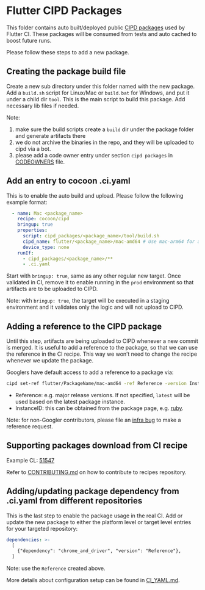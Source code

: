 # Flutter CIPD Packages

This folder contains auto built/deployed public [CIPD packages](https://chrome-infra-packages.appspot.com/p/flutter)
used by Flutter CI. These packages will be consumed from tests and auto cached to boost future runs.

Please follow these steps to add a new package.

## Creating the package build file

Create a new sub directory under this folder named with the new package. Add a `build.sh` script for Linux/Mac or
`build.bat` for Windows, and put it under a child dir `tool`. This is the main script to build this package. Add
necessary lib files if needed.

Note:

1) make sure the build scripts create a `build` dir under the package folder and generate artifacts there
2) we do not archive the binaries in the repo, and they will be uploaded to cipd via a bot.
3) please add a code owner entry under section `cipd packages` in [CODEOWNERS](https://github.com/flutter/cocoon/blob/main/CODEOWNERS) file.

## Add an entry to cocoon .ci.yaml

This is to enable the auto build and upload. Please follow the following example format:
```yaml
  - name: Mac <package_name>
    recipe: cocoon/cipd
    bringup: true
    properties:
      script: cipd_packages/<package_name>/tool/build.sh
      cipd_name: flutter/<package_name>/mac-amd64 # Use mac-arm64 for arm64 version.
      device_type: none
    runIf:
      - cipd_packages/<package_name>/**
      - .ci.yaml
```

Start with `bringup: true`, same as any other regular new target. Once validated in CI, remove it to enable running
in the `prod` environment so that artifacts are to be uploaded to CIPD.

Note: with `bringup: true`, the target will be executed in a staging environment and it validates only the logic
and will not upload to CIPD.

## Adding a reference to the CIPD package

Until this step, artifacts are being uploaded to CIPD whenever a new commit is merged.  It is useful to add a reference
to the package, so that we can use the reference in the CI recipe. This way we won’t need to change the recipe
whenever we update the package.

Googlers have default access to add a reference to a package via:
```sh
cipd set-ref flutter/PackageName/mac-amd64 -ref Reference -version InstanceID
```

* Reference: e.g. major release versions. If not specified, `latest` will be used based on the latest package instance.
* InstanceID: this can be obtained from the package page, e.g. [ruby](https://chrome-infra-packages.appspot.com/p/flutter/ruby/mac-amd64/+/TyvPskvefNRkTDmiDcwRHrdL_a2FQE_4wBojOqhxdtYC).

Note: for non-Googler contributors, please file an [infra bug](https://github.com/flutter/flutter/issues/new?assignees=&labels=team-infra&projects=&template=6_infrastructure.yml) to make a reference request.

## Supporting packages download from CI recipe

Example CL: [51547 ](https://flutter-review.googlesource.com/c/recipes/+/51547)

Refer to [CONTRIBUTING.md](https://flutter.googlesource.com/recipes/+/refs/heads/main/CONTRIBUTING.md) on how to
contribute to recipes repository.

## Adding/updating package dependency from .ci.yaml from different repositories

This is the last step to enable the package usage in the real CI. Add or update the new package to either the platform level or
target level entries for your targeted repository:
``` yaml
dependencies: >-
  [
    {"dependency": "chrome_and_driver", "version": "Reference"},
  ]
```

Note: use the `Reference` created above.

More details about configuration setup can be found in [CI_YAML.md](https://github.com/flutter/cocoon/blob/main/CI_YAML.md).